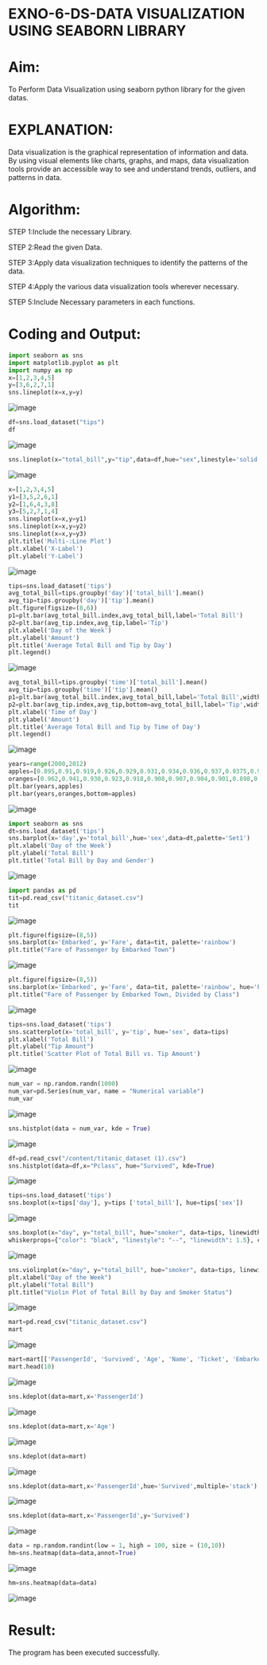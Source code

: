 # EXNO-6-DS-DATA VISUALIZATION USING SEABORN LIBRARY

# Aim:
  To Perform Data Visualization using seaborn python library for the given datas.

# EXPLANATION:
Data visualization is the graphical representation of information and data. By using visual elements like charts, graphs, and maps, data visualization tools provide an accessible way to see and understand trends, outliers, and patterns in data.

# Algorithm:
STEP 1:Include the necessary Library.

STEP 2:Read the given Data.

STEP 3:Apply data visualization techniques to identify the patterns of the data.

STEP 4:Apply the various data visualization tools wherever necessary.

STEP 5:Include Necessary parameters in each functions.

# Coding and Output:
```py
import seaborn as sns
import matplotlib.pyplot as plt
import numpy as np
x=[1,2,3,4,5]
y=[3,6,2,7,1]
sns.lineplot(x=x,y=y)
```
![image](https://github.com/user-attachments/assets/ecedfb41-e746-4552-9f20-a6e8db024998)

```py
df=sns.load_dataset("tips")
df
```
![image](https://github.com/user-attachments/assets/82970340-ed23-49e3-8065-7b6a847298d3)

```py
sns.lineplot(x="total_bill",y="tip",data=df,hue="sex",linestyle='solid',legend="auto")
```
![image](https://github.com/user-attachments/assets/5d7e04f0-dafb-4159-af97-aa86aa05c8c3)

```py
x=[1,2,3,4,5]
y1=[3,5,2,6,1]
y2=[1,6,4,3,8]
y3=[5,2,7,1,4]
sns.lineplot(x=x,y=y1)
sns.lineplot(x=x,y=y2)
sns.lineplot(x=x,y=y3)
plt.title('Multi-:Line Plot')
plt.xlabel('X-Label')
plt.ylabel('Y-Label')
```
![image](https://github.com/user-attachments/assets/41ba1dff-8e81-4139-a49e-4f6667d12f04)

```py
tips=sns.load_dataset('tips')
avg_total_bill=tips.groupby('day')['total_bill'].mean()
avg_tip=tips.groupby('day')['tip'].mean()
plt.figure(figsize=(8,6))
p1=plt.bar(avg_total_bill.index,avg_total_bill,label='Total Bill')
p2=plt.bar(avg_tip.index,avg_tip,label='Tip')
plt.xlabel('Day of the Week')
plt.ylabel('Amount')
plt.title('Average Total Bill and Tip by Day')
plt.legend()
```
![image](https://github.com/user-attachments/assets/25337782-2139-448f-a9da-29cac3201331)

```py
avg_total_bill=tips.groupby('time')['total_bill'].mean()
avg_tip=tips.groupby('time')['tip'].mean()
p1=plt.bar(avg_total_bill.index,avg_total_bill,label='Total Bill',width=0.4)
p2=plt.bar(avg_tip.index,avg_tip,bottom=avg_total_bill,label='Tip',width=0.4)
plt.xlabel('Time of Day')
plt.ylabel('Amount')
plt.title('Average Total Bill and Tip by Time of Day')
plt.legend()
```
![image](https://github.com/user-attachments/assets/c497ba26-57fe-40bd-a102-65d4fe622941)

```py
years=range(2000,2012)
apples=[0.895,0.91,0.919,0.926,0.929,0.931,0.934,0.936,0.937,0.9375,0.9372,0.939]
oranges=[0.962,0.941,0.930,0.923,0.918,0.908,0.907,0.904,0.901,0.898,0.9,0.896]
plt.bar(years,apples)
plt.bar(years,oranges,bottom=apples)
```
![image](https://github.com/user-attachments/assets/15fdc38d-55a2-4b77-ac24-ef3f161c449d)

```py
import seaborn as sns
dt=sns.load_dataset('tips')
sns.barplot(x='day',y='total_bill',hue='sex',data=dt,palette='Set1')
plt.xlabel('Day of the Week')
plt.ylabel('Total Bill')
plt.title('Total Bill by Day and Gender')
```
![image](https://github.com/user-attachments/assets/2e3a2f76-d6b7-4cc7-966b-f0c33dbbaf85)

```py
import pandas as pd
tit=pd.read_csv("titanic_dataset.csv")
tit
```
![image](https://github.com/user-attachments/assets/30ff237e-be28-45bf-8f6c-dbad1bd85fc8)

```py
plt.figure(figsize=(8,5))
sns.barplot(x='Embarked', y='Fare', data=tit, palette='rainbow')
plt.title("Fare of Passenger by Embarked Town")
```
![image](https://github.com/user-attachments/assets/7a2b5ff0-4f2c-44c6-90c0-920e5a0031b5)

```py
plt.figure(figsize=(8,5))
sns.barplot(x='Embarked', y='Fare', data=tit, palette='rainbow', hue='Pclass')
plt.title("Fare of Passenger by Embarked Town, Divided by Class")
```
![image](https://github.com/user-attachments/assets/5a7893ed-fb48-4b9e-af46-574144a7196c)

```py
tips=sns.load_dataset('tips')
sns.scatterplot(x='total_bill', y='tip', hue='sex', data=tips)
plt.xlabel('Total Bill')
plt.ylabel("Tip Amount")
plt.title('Scatter Plot of Total Bill vs. Tip Amount')
```
![image](https://github.com/user-attachments/assets/05e98ca4-a05c-4b26-9d7a-2dd6f443defe)

```py
num_var = np.random.randn(1000)
num_var=pd.Series(num_var, name = "Numerical variable")
num_var
```
![image](https://github.com/user-attachments/assets/e30a01a1-315f-4e1c-8df3-06277973928e)

```py
sns.histplot(data = num_var, kde = True)
```
![image](https://github.com/user-attachments/assets/d88ab52a-a14e-455a-9b17-0093927506b9)

```py
df=pd.read_csv("/content/titanic_dataset (1).csv")
sns.histplot(data=df,x="Pclass", hue="Survived", kde=True)
```
![image](https://github.com/user-attachments/assets/c6f71ee2-24e9-4e9b-bbb0-3087233831d2)

```py
tips=sns.load_dataset('tips')
sns.boxplot(x=tips['day'], y=tips ['total_bill'], hue=tips['sex'])
```
![image](https://github.com/user-attachments/assets/1cd8eae0-bcfb-4a3f-9c60-781c756d0aa4)

```py
sns.boxplot(x="day", y="total_bill", hue="smoker", data=tips, linewidth=2, width=0.6, boxprops={"facecolor": "lightblue", "edgecolor": "darkblue"},
whiskerprops={"color": "black", "linestyle": "--", "linewidth": 1.5}, capprops={"color": "black", "linestyle": "--", "linewidth": 1.5})
```
![image](https://github.com/user-attachments/assets/fc1b2902-3ce6-4262-9eab-7d198f2c6c3e)

```py
sns.violinplot(x="day", y="total_bill", hue="smoker", data=tips, linewidth=2, width=0.6, palette="Set3", inner="quartile")
plt.xlabel("Day of the Week")
plt.ylabel("Total Bill")
plt.title("Violin Plot of Total Bill by Day and Smoker Status")
```
![image](https://github.com/user-attachments/assets/5e1280c7-5a15-4470-a6f6-139ef3fc71fe)

```py
mart=pd.read_csv("titanic_dataset.csv")
mart
```
![image](https://github.com/user-attachments/assets/35bee23c-ec1f-4e3c-a096-25ca7780a8cc)

```py
mart=mart[['PassengerId', 'Survived', 'Age', 'Name', 'Ticket', 'Embarked']]
mart.head(10)
```
![image](https://github.com/user-attachments/assets/072ab36c-9668-4a91-967c-7a037eae10d4)

```py
sns.kdeplot(data=mart,x='PassengerId')
```
![image](https://github.com/user-attachments/assets/2a56da8c-c7a1-4c12-9cae-0ddf8a07aafb)

```py
sns.kdeplot(data=mart,x='Age')
```
![image](https://github.com/user-attachments/assets/02a77015-5c19-41e1-9454-fcfdfdf3c100)

```py
sns.kdeplot(data=mart)
```
![image](https://github.com/user-attachments/assets/4520f9b3-2a18-45d1-bdc0-b6af79a8a304)

```py
sns.kdeplot(data=mart,x='PassengerId',hue='Survived',multiple='stack')
```
![image](https://github.com/user-attachments/assets/097c5450-0f35-41fa-889b-866359e4079f)

```py
sns.kdeplot(data=mart,x='PassengerId',y='Survived')
```
![image](https://github.com/user-attachments/assets/a6fe5741-99c4-4880-9ed6-928948c61680)

```py
data = np.random.randint(low = 1, high = 100, size = (10,10))
hm=sns.heatmap(data=data,annot=True)
```
![image](https://github.com/user-attachments/assets/335802ef-6e1a-4069-8f61-09983d2d397c)


```py
hm=sns.heatmap(data=data)
```
![image](https://github.com/user-attachments/assets/73d0dbfb-3b52-473f-8a8f-92dcaee4ac2a)



# Result:
 The program has been executed successfully.
